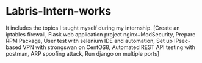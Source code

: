 # Labris-Intern-works
It includes the topics I taught myself during my internship. [Create an iptables firewall, Flask web application project nginx+ModSecurity, Prepare RPM Package, User test with selenium IDE and automation, Set up IPsec-based VPN with strongswan on CentOS8, Automated  REST API testing with postman, ARP spoofing attack, Run django on multiple ports] 
